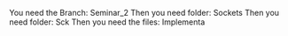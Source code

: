 
You need the Branch: Seminar_2
Then you need folder: Sockets
Then you need folder: Sck
Then you need the files: Implementa